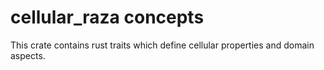 # cellular_raza concepts
This crate contains rust traits which define cellular properties and domain aspects.
